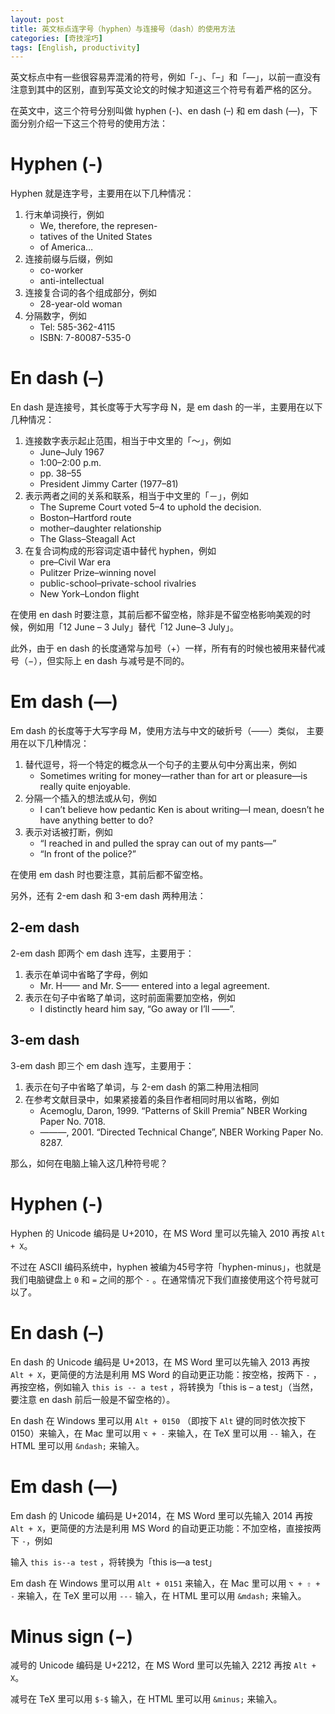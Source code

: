 ```yaml
---
layout: post
title: 英文标点连字号（hyphen）与连接号（dash）的使用方法
categories: [奇技淫巧]
tags: [English, productivity]
---
```


英文标点中有一些很容易弄混淆的符号，例如「-」、「–」和「—」，以前一直没有注意到其中的区别，直到写英文论文的时候才知道这三个符号有着严格的区分。

在英文中，这三个符号分别叫做 hyphen (-)、en dash (–) 和 em dash (—)，下面分别介绍一下这三个符号的使用方法：

# Hyphen (-)

Hyphen 就是连字号，主要用在以下几种情况：

1. 行末单词换行，例如
	- We, therefore, the represen-
	- tatives of the United States
	- of America…
1. 连接前缀与后缀，例如
	- co-worker
	- anti-intellectual
1. 连接复合词的各个组成部分，例如
	- 28-year-old woman
1. 分隔数字，例如
	- Tel: 585-362-4115
	- ISBN: 7-80087-535-0

# En dash (–)

En dash 是连接号，其长度等于大写字母 N，是 em dash 的一半，主要用在以下几种情况：

1. 连接数字表示起止范围，相当于中文里的「～」，例如
	- June–July 1967
	- 1:00–2:00 p.m.
	- pp. 38–55
	- President Jimmy Carter (1977–81)
1. 表示两者之间的关系和联系，相当于中文里的「－」，例如
	- The Supreme Court voted 5–4 to uphold the decision.
	- Boston–Hartford route
	- mother–daughter relationship
	- The Glass–Steagall Act
1. 在复合词构成的形容词定语中替代 hyphen，例如
	- pre–Civil War era
	- Pulitzer Prize–winning novel
	- public-school–private-school rivalries
	- New York–London flight

在使用 en dash 时要注意，其前后都不留空格，除非是不留空格影响美观的时候，例如用「12 June – 3 July」替代「12 June–3 July」。

此外，由于 en dash 的长度通常与加号（+）一样，所有有的时候也被用来替代减号（−），但实际上 en dash 与减号是不同的。

# Em dash (—)

Em dash 的长度等于大写字母 M，使用方法与中文的破折号（——）类似， 主要用在以下几种情况：

1. 替代逗号，将一个特定的概念从一个句子的主要从句中分离出来，例如
	- Sometimes writing for money—rather than for art or pleasure—is really quite enjoyable.
1. 分隔一个插入的想法或从句，例如
	- I can’t believe how pedantic Ken is about writing—I mean, doesn’t he have anything better to do?
1. 表示对话被打断，例如
	- “I reached in and pulled the spray can out of my pants—”
	- “In front of the police?”

在使用 em dash 时也要注意，其前后都不留空格。

另外，还有 2-em dash 和 3-em dash 两种用法：

## 2-em dash

2-em dash 即两个 em dash 连写，主要用于：

1. 表示在单词中省略了字母，例如
	- Mr. H—— and Mr. S—— entered into a legal agreement.
1. 表示在句子中省略了单词，这时前面需要加空格，例如
	- I distinctly heard him say, “Go away or I’ll ——”.

## 3-em dash

3-em dash 即三个 em dash 连写，主要用于：

1. 表示在句子中省略了单词，与 2-em dash 的第二种用法相同
1. 在参考文献目录中，如果紧接着的条目作者相同时用以省略，例如
	- Acemoglu, Daron, 1999. “Patterns of Skill Premia” NBER Working Paper No. 7018.
	- ———, 2001. “Directed Technical Change”, NBER Working Paper No. 8287.

那么，如何在电脑上输入这几种符号呢？

# Hyphen (-)

Hyphen 的 Unicode 编码是 U+2010，在 MS Word 里可以先输入 2010 再按 `Alt + X`。

不过在 ASCII 编码系统中，hyphen 被编为45号字符「hyphen-minus」，也就是我们电脑键盘上 `0` 和 `=` 之间的那个 `-` 。在通常情况下我们直接使用这个符号就可以了。

# En dash (–)

En dash 的 Unicode 编码是 U+2013，在 MS Word 里可以先输入 2013 再按 `Alt + X`，更简便的方法是利用 MS Word 的自动更正功能：按空格，按两下 `-` ，再按空格，例如输入 `this is -- a test` ，将转换为「this is – a test」（当然，要注意 en dash 前后一般是不留空格的）。

En dash 在 Windows 里可以用 `Alt + 0150` （即按下 `Alt` 键的同时依次按下 0150）来输入，在 Mac 里可以用 `⌥ + -` 来输入，在 TeX 里可以用 `--` 输入，在 HTML 里可以用 `&ndash;` 来输入。

# Em dash (—)

Em dash 的 Unicode 编码是 U+2014，在 MS Word 里可以先输入 2014 再按 `Alt + X`，更简便的方法是利用 MS Word 的自动更正功能：不加空格，直接按两下 `-`，例如

输入 `this is--a test` ，将转换为「this is—a test」

Em dash 在 Windows 里可以用 `Alt + 0151` 来输入，在 Mac 里可以用 `⌥ + ⇧ + -` 来输入，在 TeX 里可以用 `---` 输入，在 HTML 里可以用 `&mdash;` 来输入。

# Minus sign (−)

减号的 Unicode 编码是 U+2212，在 MS Word 里可以先输入 2212 再按 `Alt + X`。

减号在 TeX 里可以用 `$-$` 输入，在 HTML 里可以用 `&minus;` 来输入。